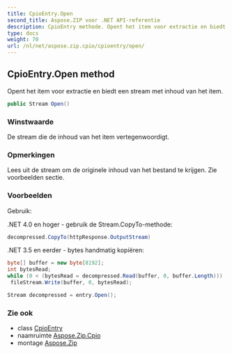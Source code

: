 ```yaml
---
title: CpioEntry.Open
second_title: Aspose.ZIP voor .NET API-referentie
description: CpioEntry methode. Opent het item voor extractie en biedt een stream met inhoud van het item.
type: docs
weight: 70
url: /nl/net/aspose.zip.cpio/cpioentry/open/
---
```

## CpioEntry.Open method

Opent het item voor extractie en biedt een stream met inhoud van het item.

```csharp
public Stream Open()
```

### Winstwaarde

De stream die de inhoud van het item vertegenwoordigt.

### Opmerkingen

Lees uit de stream om de originele inhoud van het bestand te krijgen. Zie voorbeelden sectie.

### Voorbeelden

Gebruik:

.NET 4.0 en hoger - gebruik de Stream.CopyTo-methode:

```csharp
decompressed.CopyTo(httpResponse.OutputStream)
```

.NET 3.5 en eerder - bytes handmatig kopiëren:

```csharp
byte[] buffer = new byte[8192];
int bytesRead;
while (0 < (bytesRead = decompressed.Read(buffer, 0, buffer.Length)))
 fileStream.Write(buffer, 0, bytesRead);
```

```csharp
Stream decompressed = entry.Open();
```

### Zie ook

* class [CpioEntry](../)
* naamruimte [Aspose.Zip.Cpio](../../cpioentry/)
* montage [Aspose.Zip](../../../)


